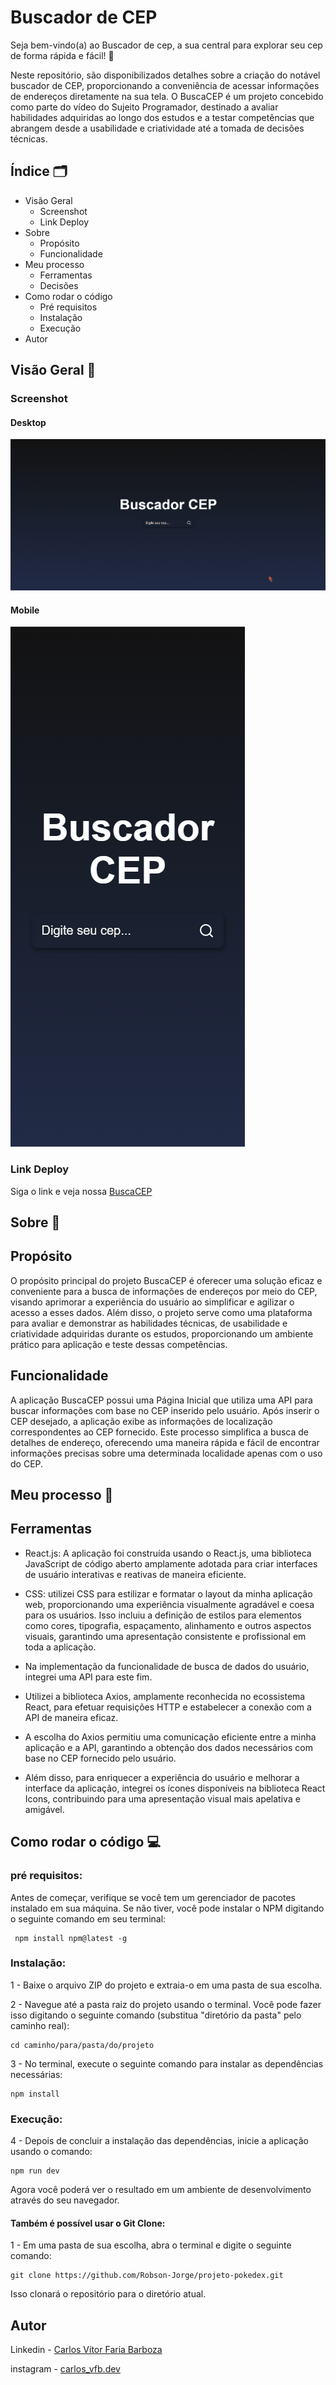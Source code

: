 # Buscador de CEP

Seja bem-vindo(a) ao Buscador de cep, a sua central para explorar seu cep de forma rápida e fácil! 🌟

Neste repositório, são disponibilizados detalhes sobre a criação do notável buscador de CEP, proporcionando a conveniência de acessar informações de endereços diretamente na sua tela. O BuscaCEP é um projeto concebido como parte do vídeo do Sujeito Programador, destinado a avaliar habilidades adquiridas ao longo dos estudos e a testar competências que abrangem desde a usabilidade e criatividade até a tomada de decisões técnicas.

## Índice 🗂️

- Visão Geral
  - Screenshot
  - Link Deploy
- Sobre
  - Propósito
  - Funcionalidade
- Meu processo
  - Ferramentas
  - Decisões
- Como rodar o código 
  - Pré requisitos
  - Instalação
  - Execução
- Autor

## Visão Geral 👀

### Screenshot

#### Desktop

![](./design/Desktop-buscador-de-cep.gif)

#### Mobile

![](./design/Mobile-buscador-de-cep.gif)

### Link Deploy

Siga o link e veja nossa [BuscaCEP](https://buscador-de-cep-black.vercel.app/)

## Sobre 📖

## Propósito

O propósito principal do projeto BuscaCEP é oferecer uma solução eficaz e conveniente para a busca de informações de endereços por meio do CEP, visando aprimorar a experiência do usuário ao simplificar e agilizar o acesso a esses dados. Além disso, o projeto serve como uma plataforma para avaliar e demonstrar as habilidades técnicas, de usabilidade e criatividade adquiridas durante os estudos, proporcionando um ambiente prático para aplicação e teste dessas competências.

## Funcionalidade

A aplicação BuscaCEP possui uma Página Inicial que utiliza uma API para buscar informações com base no CEP inserido pelo usuário. Após inserir o CEP desejado, a aplicação exibe as informações de localização correspondentes ao CEP fornecido. Este processo simplifica a busca de detalhes de endereço, oferecendo uma maneira rápida e fácil de encontrar informações precisas sobre uma determinada localidade apenas com o uso do CEP.

## Meu processo 🔨

## Ferramentas

* React.js: A aplicação foi construída usando o React.js, uma biblioteca JavaScript de código aberto amplamente adotada para criar interfaces de usuário interativas e reativas de maneira eficiente.

* CSS: utilizei CSS para estilizar e formatar o layout da minha aplicação web, proporcionando uma experiência visualmente agradável e coesa para os usuários. Isso incluiu a definição de estilos para elementos como cores, tipografia, espaçamento, alinhamento e outros aspectos visuais, garantindo uma apresentação consistente e profissional em toda a aplicação. 

* Na implementação da funcionalidade de busca de dados do usuário, integrei uma API para este fim.
* Utilizei a biblioteca Axios, amplamente reconhecida no ecossistema React, para efetuar requisições HTTP e estabelecer a conexão com a API de maneira eficaz.
* A escolha do Axios permitiu uma comunicação eficiente entre a minha aplicação e a API, garantindo a obtenção dos dados necessários com base no CEP fornecido pelo usuário.
* Além disso, para enriquecer a experiência do usuário e melhorar a interface da aplicação, integrei os ícones disponíveis na biblioteca React Icons, contribuindo para uma apresentação visual mais apelativa e amigável.
 



## Como rodar o código 💻

### pré requisitos:
Antes de começar, verifique se você tem um gerenciador de pacotes instalado em sua máquina. Se não tiver, você pode instalar o NPM digitando o seguinte comando em seu terminal:

````
 npm install npm@latest -g

````
### Instalação:

1 - Baixe o arquivo ZIP do projeto e extraia-o em uma pasta de sua escolha.

2 - Navegue até a pasta raiz do projeto usando o terminal. Você pode fazer isso digitando o seguinte comando (substitua "diretório da pasta" pelo caminho real):

````
cd caminho/para/pasta/do/projeto
````

3 - No terminal, execute o seguinte comando para instalar as dependências necessárias:
````
npm install
````

### Execução:
4 - Depois de concluir a instalação das dependências, inicie a aplicação usando o comando:
````
npm run dev
````

Agora você poderá ver o resultado em um ambiente de desenvolvimento através do seu navegador.

#### Também é possível usar o Git Clone:

1 - Em uma pasta de sua escolha, abra o terminal e digite o seguinte comando:
````
git clone https://github.com/Robson-Jorge/projeto-pokedex.git
````
Isso clonará o repositório para o diretório atual.

## Autor

Linkedin - [Carlos Vítor Faria Barboza](https://www.linkedin.com/in/carlos-barboza-080842218)

instagram - [carlos_vfb.dev](https://www.instagram.com/carlos_vfb.dev)